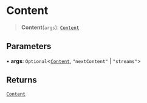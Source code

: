 # Content

> **Content**(`args`): [`Content`](reference/interfaces/Content.md)

## Parameters

• **args**: `Optional`<[`Content`](reference/interfaces/Content.md), `"nextContent"` | `"streams"`>

## Returns

[`Content`](reference/interfaces/Content.md)
